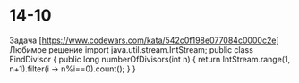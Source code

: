 # 14-10
Задача [https://www.codewars.com/kata/542c0f198e077084c0000c2e]
Любимое решение 
import java.util.stream.IntStream;
public class FindDivisor {
  public long numberOfDivisors(int n) {
    return IntStream.range(1, n+1).filter(i -> n%i==0).count();
  }
}
